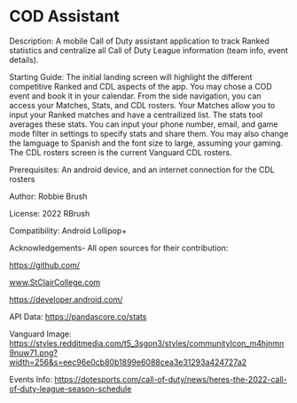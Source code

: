 # COD Assistant
Description: A mobile Call of Duty assistant application to track Ranked statistics and centralize all Call of Duty League information (team info, event details).

Starting Guide: The initial landing screen will highlight the different competitive Ranked and CDL aspects of the app. You may chose a COD event and book it in your calendar. From the side navigation, you can access your Matches, Stats, and CDL rosters. Your Matches allow you to input your Ranked matches and have a centrailized list. The stats tool averages these stats. You can input your phone number, email, and game mode filter in settings to specify stats and share them. You may also change the lamguage to Spanish and the font size to large, assuming your gaming. The CDL rosters screen is the current Vanguard CDL rosters.

Prerequisites: An android device, and an internet connection for the CDL rosters

Author: Robbie Brush

License: 2022 RBrush

Compatibility: Android Lollipop+

Acknowledgements- All open sources for their contribution:

https://github.com/

www.StClairCollege.com

https://developer.android.com/

API Data: https://pandascore.co/stats

Vanguard Image: https://styles.redditmedia.com/t5_3sgon3/styles/communityIcon_m4hjnmn9nuw71.png?width=256&s=eec96e0cb80b1899e6088cea3e31293a424727a2

Events Info: https://dotesports.com/call-of-duty/news/heres-the-2022-call-of-duty-league-season-schedule


